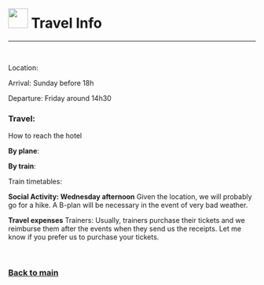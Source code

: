 
# <img border="0" src="https://www.svgrepo.com/show/4199/placeholder-on-a-map.svg" width="40" height="40"> Travel Info

***

<br/>

Location: 

Arrival: Sunday before 18h

Departure: Friday around 14h30


### Travel:

How to reach the hotel

**By plane**: 

**By train**: 

Train timetables: 

**Social Activity: Wednesday afternoon**
Given the location, we will probably go for a hike. A B-plan will be necessary in the event of very bad weather.

**Travel expenses**
Trainers: Usually, trainers purchase their tickets and we reimburse them after the events when they send us the receipts. Let me know if you prefer us to purchase your tickets.

<br/>

### [Back to main](README.md)
